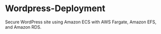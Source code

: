 # Wordpress-Deployment
Secure WordPress site using Amazon ECS with AWS Fargate, Amazon EFS, and Amazon RDS. 

